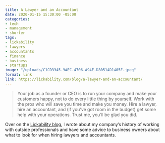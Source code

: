 ```yaml
---
title: A Lawyer and an Accountant
date: 2020-01-15 15:30:00 -05:00
categories:
- tech
- management
- shorter
tags:
- lickability
- lawyers
- accountants
- finance
- business
- startups
image: "/uploads/C1CD3345-9AEC-4706-A94E-D80514D1405F.jpeg"
format: link
link: https://lickability.com/blog/a-lawyer-and-an-accountant/
---
```


> Your job as a founder or CEO is to run your company and make your customers happy, not to do every little thing by yourself. Work with the pros who will save you time and make you money. Hire a lawyer, hire an accountant, and (if you’ve got room in the budget) get some help with your operations. Trust me, you’ll be glad you did.

Over on the [Lickability blog](https://blog.lickability.com), I wrote about my company’s history of working with outside professionals and have some advice to business owners about what to look for when hiring lawyers and accountants.